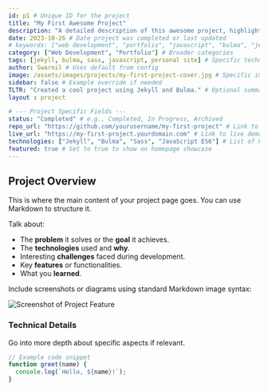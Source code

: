 ```yaml
---
id: p1 # Unique ID for the project
title: "My First Awesome Project"
description: "A detailed description of this awesome project, highlighting its goals, challenges, and outcomes. Built using modern web technologies."
date: 2023-10-26 # Date project was completed or last updated
# keywords: ["web development", "portfolio", "javascript", "bulma", "jekyll"] # Optional: specific keywords
category: ["Web Development", "Portfolio"] # Broader categories
tags: [jekyll, bulma, sass, javascript, personal site] # Specific technologies or topics
author: Swarnil # Uses default from config
image: /assets/images/projects/my-first-project-cover.jpg # Specific image for this project
sidebar: false # Example override if needed
TLTR: "Created a cool project using Jekyll and Bulma." # Optional summary
layout : project

# --- Project Specific Fields ---
status: "Completed" # e.g., Completed, In Progress, Archived
repo_url: "https://github.com/yourusername/my-first-project" # Link to code repository
live_url: "https://my-first-project.yourdomain.com" # Link to live demo/site
technologies: ["Jekyll", "Bulma", "Sass", "JavaScript ES6"] # List of key tech used
featured: true # Set to true to show on homepage showcase
---
```


## Project Overview

This is where the main content of your project page goes. You can use Markdown to structure it.

Talk about:

*   The **problem** it solves or the **goal** it achieves.
*   The **technologies** used and **why**.
*   Interesting **challenges** faced during development.
*   Key **features** or functionalities.
*   What you **learned**.

Include screenshots or diagrams using standard Markdown image syntax:

![Screenshot of Project Feature](/assets/images/projects/my-first-project-screenshot1.png)

### Technical Details

Go into more depth about specific aspects if relevant.

```javascript
// Example code snippet
function greet(name) {
  console.log(`Hello, ${name}!`);
}
